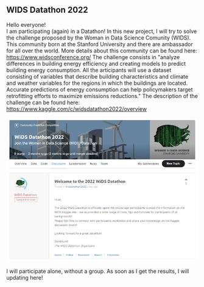 ## WIDS Datathon 2022
Hello everyone!  
I am participating (again) in a Datathon! In this new project, I will try to solve the challenge proposed by the Woman in Data Science Comunity (WIDS). This community born at the Stanford University and there are ambassador for all over the world. More details about this community can be found here: https://www.widsconference.org/
The challenge consists in "analyze differences in building energy efficiency and creating models to predict building energy consumption. All the articipants will use a dataset consisting of variables that describe building characteristics and climate and weather variables for the regions in which the buildings are located. Accurate predictions of energy consumption can help policymakers target retrofitting efforts to maximize emissions reductions." 
The description of the challenge can be found here: https://www.kaggle.com/c/widsdatathon2022/overview  
 

<img src="https://github.com/neli12/screenshots-figures/blob/main/datathon_wids.PNG" width="700" />  

I will participate alone, without a group. As soon as I get the results, I will updating here!
